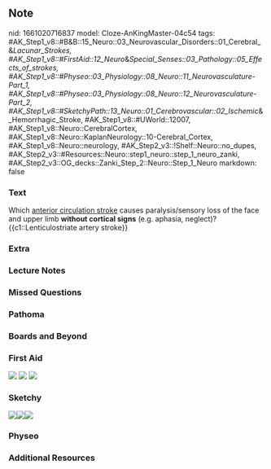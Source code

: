 ## Note
nid: 1661020716837
model: Cloze-AnKingMaster-04c54
tags: #AK_Step1_v8::#B&B::15_Neuro::03_Neurovascular_Disorders::01_Cerebral_&_Lacunar_Strokes, #AK_Step1_v8::#FirstAid::12_Neuro_&_Special_Senses::03_Pathology::05_Effects_of_strokes, #AK_Step1_v8::#Physeo::03_Physiology::08_Neuro::11_Neurovasculature_-_Part_1, #AK_Step1_v8::#Physeo::03_Physiology::08_Neuro::12_Neurovasculature_-_Part_2, #AK_Step1_v8::#SketchyPath::13_Neuro::01_Cerebrovascular::02_Ischemic_&_Hemorrhagic_Stroke, #AK_Step1_v8::#UWorld::12007, #AK_Step1_v8::Neuro::CerebralCortex, #AK_Step1_v8::Neuro::KaplanNeurology::10-Cerebral_Cortex, #AK_Step1_v8::Neuro::neurology, #AK_Step2_v3::!Shelf::Neuro::no_dupes, #AK_Step2_v3::#Resources::Neuro::step1_neuro::step_1_neuro_zanki, #AK_Step2_v3::OG_decks::Zanki_Step_2::Neuro::Step_1_Neuro
markdown: false

### Text
<div>
  Which <u>anterior circulation stroke</u> causes paralysis/sensory
  loss of the face and upper limb <b>without cortical signs</b>
  (e.g. aphasia, neglect)?
</div>
<div>
  {{c1::Lenticulostriate artery stroke}}
</div>

### Extra


### Lecture Notes


### Missed Questions


### Pathoma


### Boards and Beyond


### First Aid
<img src="tmpt036UI.png"> <img src="tmp5jO3V3.png"> <img src= 
"tmpUwgoyI.png">

### Sketchy
<img src=
"Screen%20Shot%202020-02-20%20at%209.40.06%20PM.JPG"><img src= 
"Screen%20Shot%202020-02-20%20at%209.40.17%20PM.JPG"><img src= 
"Zoverall%20picture%20(72)_1566160514431.JPG">

### Physeo


### Additional Resources

